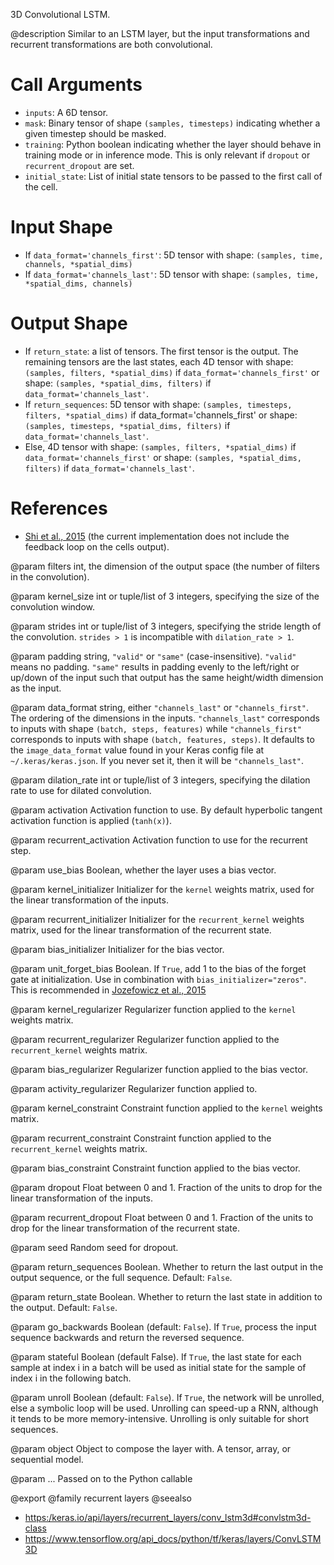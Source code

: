 3D Convolutional LSTM.

@description
Similar to an LSTM layer, but the input transformations
and recurrent transformations are both convolutional.

# Call Arguments
- `inputs`: A 6D tensor.
- `mask`: Binary tensor of shape `(samples, timesteps)` indicating whether a
    given timestep should be masked.
- `training`: Python boolean indicating whether the layer should behave in
    training mode or in inference mode.
    This is only relevant if `dropout` or `recurrent_dropout` are set.
- `initial_state`: List of initial state tensors to be passed to the first
    call of the cell.

# Input Shape
- If `data_format='channels_first'`:
    5D tensor with shape: `(samples, time, channels, *spatial_dims)`
- If `data_format='channels_last'`:
    5D tensor with shape: `(samples, time, *spatial_dims, channels)`

# Output Shape
- If `return_state`: a list of tensors. The first tensor is the output.
    The remaining tensors are the last states,
    each 4D tensor with shape: `(samples, filters, *spatial_dims)` if
    `data_format='channels_first'`
    or shape: `(samples, *spatial_dims, filters)` if
    `data_format='channels_last'`.
- If `return_sequences`: 5D tensor with shape: `(samples, timesteps,
    filters, *spatial_dims)` if data_format='channels_first'
    or shape: `(samples, timesteps, *spatial_dims, filters)` if
    `data_format='channels_last'`.
- Else, 4D tensor with shape: `(samples, filters, *spatial_dims)` if
    `data_format='channels_first'`
    or shape: `(samples, *spatial_dims, filters)` if
    `data_format='channels_last'`.

# References
- [Shi et al., 2015](http://arxiv.org/abs/1506.04214v1)
    (the current implementation does not include the feedback loop on the
    cells output).

@param filters
int, the dimension of the output space (the number of filters
in the convolution).

@param kernel_size
int or tuple/list of 3 integers, specifying the size of the
convolution window.

@param strides
int or tuple/list of 3 integers, specifying the stride length
of the convolution. `strides > 1` is incompatible with
`dilation_rate > 1`.

@param padding
string, `"valid"` or `"same"` (case-insensitive).
`"valid"` means no padding. `"same"` results in padding evenly to
the left/right or up/down of the input such that output has the same
height/width dimension as the input.

@param data_format
string, either `"channels_last"` or `"channels_first"`.
The ordering of the dimensions in the inputs. `"channels_last"`
corresponds to inputs with shape `(batch, steps, features)`
while `"channels_first"` corresponds to inputs with shape
`(batch, features, steps)`. It defaults to the `image_data_format`
value found in your Keras config file at `~/.keras/keras.json`.
If you never set it, then it will be `"channels_last"`.

@param dilation_rate
int or tuple/list of 3 integers, specifying the dilation
rate to use for dilated convolution.

@param activation
Activation function to use. By default hyperbolic tangent
activation function is applied (`tanh(x)`).

@param recurrent_activation
Activation function to use for the recurrent step.

@param use_bias
Boolean, whether the layer uses a bias vector.

@param kernel_initializer
Initializer for the `kernel` weights matrix,
used for the linear transformation of the inputs.

@param recurrent_initializer
Initializer for the `recurrent_kernel` weights
matrix, used for the linear transformation of the recurrent state.

@param bias_initializer
Initializer for the bias vector.

@param unit_forget_bias
Boolean. If `True`, add 1 to the bias of the forget
gate at initialization.
Use in combination with `bias_initializer="zeros"`.
This is recommended in [Jozefowicz et al., 2015](
http://www.jmlr.org/proceedings/papers/v37/jozefowicz15.pdf)

@param kernel_regularizer
Regularizer function applied to the `kernel` weights
matrix.

@param recurrent_regularizer
Regularizer function applied to the
`recurrent_kernel` weights matrix.

@param bias_regularizer
Regularizer function applied to the bias vector.

@param activity_regularizer
Regularizer function applied to.

@param kernel_constraint
Constraint function applied to the `kernel` weights
matrix.

@param recurrent_constraint
Constraint function applied to the
`recurrent_kernel` weights matrix.

@param bias_constraint
Constraint function applied to the bias vector.

@param dropout
Float between 0 and 1. Fraction of the units to drop for the
linear transformation of the inputs.

@param recurrent_dropout
Float between 0 and 1. Fraction of the units to drop
for the linear transformation of the recurrent state.

@param seed
Random seed for dropout.

@param return_sequences
Boolean. Whether to return the last output
in the output sequence, or the full sequence. Default: `False`.

@param return_state
Boolean. Whether to return the last state in addition
to the output. Default: `False`.

@param go_backwards
Boolean (default: `False`).
If `True`, process the input sequence backwards and return the
reversed sequence.

@param stateful
Boolean (default False). If `True`, the last state
for each sample at index i in a batch will be used as initial
state for the sample of index i in the following batch.

@param unroll
Boolean (default: `False`).
If `True`, the network will be unrolled,
else a symbolic loop will be used.
Unrolling can speed-up a RNN,
although it tends to be more memory-intensive.
Unrolling is only suitable for short sequences.

@param object
Object to compose the layer with. A tensor, array, or sequential model.

@param ...
Passed on to the Python callable

@export
@family recurrent layers
@seealso
+ <https:/keras.io/api/layers/recurrent_layers/conv_lstm3d#convlstm3d-class>
+ <https://www.tensorflow.org/api_docs/python/tf/keras/layers/ConvLSTM3D>
